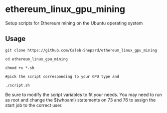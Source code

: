 # ethereum_linux_gpu_mining
Setup scripts for Ethereum mining on the Ubuntu operating system

## Usage
`git clone https://github.com/Caleb-Shepard/ethereum_linux_gpu_mining`

`cd ethereum_linux_gpu_mining`

`chmod +x *.sh`

`#pick the script corresponding to your GPU type and`

`./script.sh`

Be sure to modify the script variables to fit your needs.
You may need to run as root and change the $(whoami) 
statements on 73 and 76 to assign the start job to the correct user.
